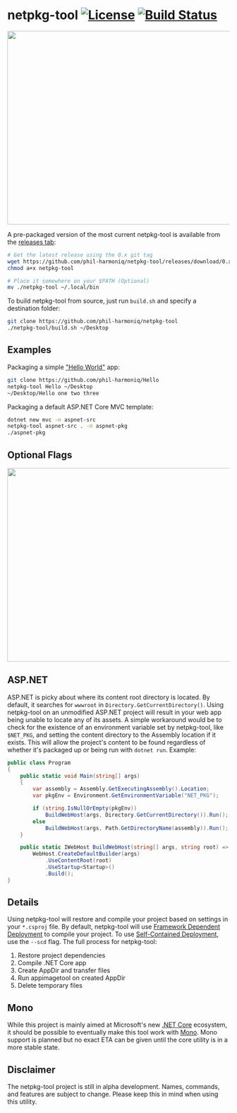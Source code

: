 # netpkg-tool [![License][License]](LICENSE.md) [![Build Status](https://travis-ci.org/phil-harmoniq/netpkg-tool.svg?branch=develop)](https://travis-ci.org/phil-harmoniq/netpkg-tool)

[License]: https://img.shields.io/badge/License-MIT-blue.svg

<img src="https://imgur.com/VZtQh3q.gif" width="734" height="438">

A pre-packaged version of the most current netpkg-tool is available from the [releases tab](https://github.com/phil-harmoniq/netpkg-tool/releases):

```bash
# Get the latest release using the 0.x git tag
wget https://github.com/phil-harmoniq/netpkg-tool/releases/download/0.x/netpkg-tool
chmod a+x netpkg-tool

# Place it somewhere on your $PATH (Optional)
mv ./netpkg-tool ~/.local/bin
```

To build netpkg-tool from source, just run `build.sh` and specify a destination folder:

```bash
git clone https://github.com/phil-harmoniq/netpkg-tool
./netpkg-tool/build.sh ~/Desktop
```

## Examples

Packaging a simple ["Hello World"](https://github.com/phil-harmoniq/Hello) app:

```bash
git clone https://github.com/phil-harmoniq/Hello
netpkg-tool Hello ~/Desktop
~/Desktop/Hello one two three
```

Packaging a default ASP.NET Core MVC template:

```bash
dotnet new mvc -n aspnet-src
netpkg-tool aspnet-src . -n aspnet-pkg
./aspnet-pkg
```

## Optional Flags

<img src="http://imgur.com/GfhJuCf.png" width="734" height="438">

## ASP.NET

ASP.NET is picky about where its content root directory is located. By default, it searches for `wwwroot` in `Directory.GetCurrentDirectory()`. Using netpkg-tool on an unmodified ASP.NET project will result in your web app being unable to locate any of its assets. A simple workaround would be to check for the existence of an environment variable set by netpkg-tool, like `$NET_PKG`, and setting the content directory to the Assembly location if it exists. This will allow the project's content to be found regardless of whether it's packaged up or being run with `dotnet run`. Example:

```C#
public class Program
{
    public static void Main(string[] args)
    {
        var assembly = Assembly.GetExecutingAssembly().Location;
        var pkgEnv = Environment.GetEnvironmentVariable("NET_PKG");

        if (string.IsNullOrEmpty(pkgEnv))
            BuildWebHost(args, Directory.GetCurrentDirectory()).Run();
        else
            BuildWebHost(args, Path.GetDirectoryName(assembly)).Run();
    }

    public static IWebHost BuildWebHost(string[] args, string root) =>
        WebHost.CreateDefaultBuilder(args)
            .UseContentRoot(root)
            .UseStartup<Startup>()
            .Build();
}
```

## Details

Using netpkg-tool will restore and compile your project based on settings in your `*.csproj` file. By default, netpkg-tool will use [Framework Dependent Deployment](https://docs.microsoft.com/en-us/dotnet/core/deploying/#framework-dependent-deployments-fdd) to compile your project. To use [Self-Contained Deployment](https://docs.microsoft.com/en-us/dotnet/core/deploying/#self-contained-deployments-scd), use the `--scd` flag. The full process for netpkg-tool:

1. Restore project dependencies
2. Compile .NET Core app
3. Create AppDir and transfer files
4. Run appimagetool on created AppDir
5. Delete temporary files

## Mono

While this project is mainly aimed at Microsoft's new [.NET Core](https://www.microsoft.com/net/core/) ecosystem, it should be possible to eventually make this tool work with [Mono](http://www.mono-project.com/). Mono support is planned but no exact ETA can be given until the core utility is in a more stable state.

## Disclaimer

The netpkg-tool project is still in alpha development. Names, commands, and features are subject to change. Please keep this in mind when using this utility.
